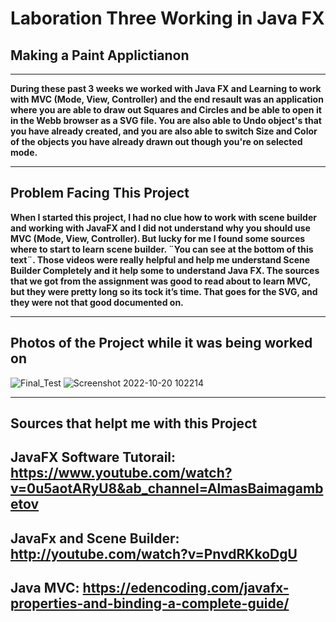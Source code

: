 # Laboration Three Working in Java FX
## Making a Paint Applictianon 
__________________________________________________
**__During these past 3 weeks we worked with Java FX and Learning to work with MVC (Mode, View, Controller) and the end resault was an application where you are able to draw out Squares and Circles and be able to open it in the Webb browser as a SVG file. You are also able to Undo object's that you have already created, and you are also able to switch Size and Color of the objects you have already drawn out though you're on selected mode.__**

__________________________________________________

## Problem Facing This Project

**__When I started this project, I had no clue how to work with scene builder and working with JavaFX and I did not understand why you should use MVC (Mode, View, Controller). But lucky for me I found some sources where to start to learn scene builder. ¨You can see at the bottom of this text¨. Those videos were really helpful and help me understand Scene Builder Completely and it help some to understand Java FX. The sources that we got from the assignment was good to read about to learn MVC, but they were pretty long so its tock it’s time. That goes for the SVG, and they were not that good documented on.__**

__________________________________________________

## Photos of the Project while it was being worked on

![Final_Test](https://user-images.githubusercontent.com/90214021/200592949-f242011c-1215-4dbf-90ef-3858b97040a1.svg)
![Screenshot 2022-10-20 102214](https://user-images.githubusercontent.com/90214021/200593067-3407fdfa-becd-45ca-b59f-1368f52a4d5d.gif)


___________________________________________________

## Sources that helpt me with this Project 


JavaFX Software Tutorail: https://www.youtube.com/watch?v=0u5aotARyU8&ab_channel=AlmasBaimagambetov
-----
JavaFx and Scene Builder: http://youtube.com/watch?v=PnvdRKkoDgU
-----
Java MVC: https://edencoding.com/javafx-properties-and-binding-a-complete-guide/
-----

